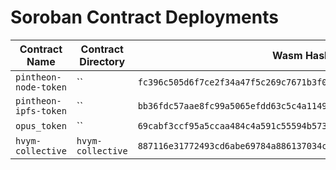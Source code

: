 # Soroban Contract Deployments

| Contract Name | Contract Directory | Wasm Hash | Contract ID |
|--------------|-------------------|--------------------------------------------------------------|----------------------------------------------------------|
| `pintheon-node-token` | `` | `fc396c505d6f7ce2f34a47f5c269c7671b3f0c016ea93f9c471b4f36d9170b63` | `` |
| `pintheon-ipfs-token` | `` | `bb36fdc57aae8fc99a5065efdd63c5c4a11496d86b40041feee06c8825f1f253` | `` |
| `opus_token` | `` | `69cabf3ccf95a5ccaa484c4a591c55594b5739e8aa723a1f16b4ba944c14c79c` | `CBKEMSGFR2RAHJXFBDWEAJ2CJG3TEDYCJSL7TIQCWTLWGOUXRLHJ4GEM` |
| `hvym-collective` | `hvym-collective` | `887116e31772493cd6abe69784a886137034cd3457d04b21396e218f392c074f` | `CAP2N7MB5LY5UPHW3TGLURTKIXUMJYLFGAR65VEC3IZBSA6JN7KRCIKQ` |

